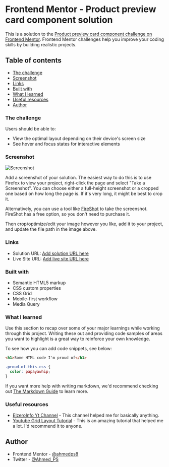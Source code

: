 # Frontend Mentor - Product preview card component solution

This is a solution to the [Product preview card component challenge on Frontend Mentor](https://www.frontendmentor.io/challenges/product-preview-card-component-GO7UmttRfa). Frontend Mentor challenges help you improve your coding skills by building realistic projects. 

## Table of contents

  - [The challenge](#the-challenge)
  - [Screenshot](#screenshot)
  - [Links](#links)
  - [Built with](#built-with)
  - [What I learned](#what-i-learned)
  - [Useful resources](#useful-resources)
- [Author](#author)



### The challenge

Users should be able to:

- View the optimal layout depending on their device's screen size
- See hover and focus states for interactive elements

### Screenshot

![Screenshot](./screenshot.jpg)

Add a screenshot of your solution. The easiest way to do this is to use Firefox to view your project, right-click the page and select "Take a Screenshot". You can choose either a full-height screenshot or a cropped one based on how long the page is. If it's very long, it might be best to crop it.

Alternatively, you can use a tool like [FireShot](https://getfireshot.com/) to take the screenshot. FireShot has a free option, so you don't need to purchase it. 

Then crop/optimize/edit your image however you like, add it to your project, and update the file path in the image above.


### Links

- Solution URL: [Add solution URL here](https://your-solution-url.com)
- Live Site URL: [Add live site URL here](https://your-live-site-url.com)


### Built with

- Semantic HTML5 markup
- CSS custom properties
- CSS Grid
- Mobile-first workflow
- Media Query


### What I learned

Use this section to recap over some of your major learnings while working through this project. Writing these out and providing code samples of areas you want to highlight is a great way to reinforce your own knowledge.

To see how you can add code snippets, see below:

```html
<h1>Some HTML code I'm proud of</h1>
```
```css
.proud-of-this-css {
  color: papayawhip;
}
```

If you want more help with writing markdown, we'd recommend checking out [The Markdown Guide](https://www.markdownguide.org/) to learn more.



### Useful resources

- [ElzeroInfo Yt Channel](https://www.youtube.com/c/ElzeroInfo) - This channel helped me for basically anything.
- [Youtube Grid Layout Tutorial](https://www.youtube.com/watch?v=68O6eOGAGqA) - This is an amazing tutorial that helped me a lot. I'd recommend it to anyone. 



## Author

- Frontend Mentor - [@ahmedps8]([https://www.frontendmentor.io/profile/ahmedps8])
- Twitter - [@Ahmed_PS]([[https://www.twitter.com/Ahmed_PS])

